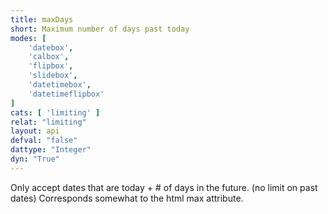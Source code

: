 ```yaml
---
title: maxDays
short: Maximum number of days past today
modes: [
	'datebox',
	'calbox',
	'flipbox',
	'slidebox',
	'datetimebox',
	'datetimeflipbox'
]
cats: [ 'limiting' ]
relat: "limiting"
layout: api
defval: "false"
dattype: "Integer"
dyn: "True"
---
```


Only accept dates that are today + # of days in the future. (no limit on past dates) 
Corresponds somewhat to the html max attribute.
